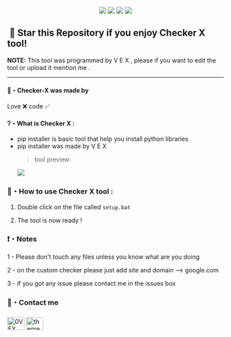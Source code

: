 <p align="center">
  <img src="https://img.shields.io/github/languages/top/0VEX/pip-installer?style=flat-square">
  <img src="https://img.shields.io/github/last-commit/0VEX/pip-installer?style=flat-square">
  <img src="https://img.shields.io/github/stars/0VEX/pip-installer?color=%23daff00&label=Stars&style=flat-square">
  <img src="https://img.shields.io/github/forks/0VEX/pip-installer?color=%23daff00&label=Forks&style=flat-square">
</p>

## ‎ ‎ ‎ ‎ ‎ ‎ ‎ ‎ ‎ ‎ ‎ ‎ ‎ ‎ 🌟 Star this Repository if you enjoy Checker X tool!

**NOTE:** This tool was programmed by V E X , please if you want to edit the tool or upload it mention me .

---

#### 🖤・Checker-X was made by

Love ❌ code ✅

#### ❔・What is Checker X :

- pip installer is basic tool that help you install python libraries
- pip installer was made by V E X
  > tool preview:
  <p align="left"><img src="https://l.top4top.io/p_2310jdsfa1.png">
  
### 📁・How to use Checker X tool :
  
1. Double click on the file called `setup.bat`
  
2. The tool is now ready !
  
### ❗・Notes

1 - Please don't touch any files unless you know what are you doing
  
2 - on the custom checker please just add site and domain --> google.com

3 - if you got any issue please contact me in the issues box
  
### 💠・Contact me
<h3 align="left"></h3>
<p align="left">
<a href="https://instagram.com/thegreatvex" target="blank"><img align="center" src="https://raw.githubusercontent.com/rahuldkjain/github-profile-readme-generator/master/src/images/icons/Social/instagram.svg" alt="0VEX" height="30" width="40" /></a>
<a href="https://t.me/thegreatvx" target="blank"><img align="center" src="https://upload.wikimedia.org/wikipedia/commons/8/82/Telegram_logo.svg" alt="thegreatvx" height="30" width="40" /></a>
 
